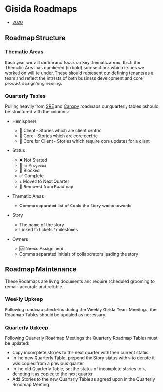 # Gisida Roadmaps
* [2020](./2020.md)

## Roadmap Structure

### Thematic Areas
Each year we will define and focus on key thematic areas. Each the Thematic Area has numbered (in bold) sub-sections which issues we worked on will lie under. These should represent our defining tenants as a team and reflect the intrests of both business development and core product design/engineering.

### Quarterly Tables
Pulling heavily from [SRE](https://github.com/onaio/playbooks/blob/master/docs/roadmaps/2020.md) and [Canopy](https://github.com/onaio/canopy/blob/master/docs/roadmaps/2020.md) roadmaps our quarterly tables pshould be structured with the columns:

* Hemisphere
  * 🐋 Client - Stories which are client centric
  * 🐃 Core - Stories which are core centric
  * 🦄 Core for Client - Stories which require core updates for a client

* Status
  * ❌ Not Started
  * 🔨 In Progress
  * 🚧 Blocked
  * ✅ Complete
  * ⤵️ Moved to Next Quarter
  * 🛑 Removed from Roadmap

* Thematic Areas
  * Comma separated list of Goals the Story works towards

* Story
  * The name of the story
  * Linked to tickets / milestones

* Owners
  * 🆘 Needs Assignment
  * Comma separated initials of collaborators leading the story

## Roadmap Maintenance
These Rodamaps are living documents and require scheduled grooming to remain accurate and reliable.

### Weekly Upkeep
Following roadmap check-ins during the Weekly Gisida Team Meetings, the Roadmap Tables should be updated as necessary.

### Quarterly Upkeep
Following Quarterly Roadmap Meetings the Quarterly Roadmap Tables must be updated:
* Copy incomplete stories to the next quarter with their current status
* In the new Quarterly Table, prepend the Story status with ⤵️ to denote it was copied from a previous quarter
* In the old Quarterly Table, set the status of incomplete stories to ⤵️, denoting it as copied to the next quarter
* Add Stories to the new Quarterly Table as agreed upon in the Quarterly Roadmap Meeting
